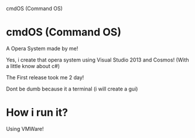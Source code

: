cmdOS (Command OS)

# cmdOS (Command OS)
A Opera System made by me!

Yes, i create that opera system using Visual Studio 2013 and Cosmos! (With a little know about c#)

The First release took me 2 day!

Dont be dumb because it a terminal (i will create a gui)

# How i run it?

Using VMWare!
